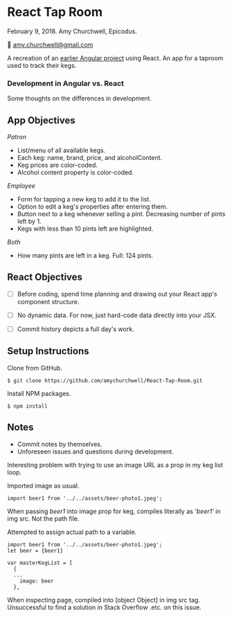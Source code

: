 # React Tap Room
February 9, 2018. Amy Churchwell, Epicodus.

:email: amy.churchwell@gmail.com

A recreation of an [earlier Angular project](https://github.com/amychurchwell/taproom) using React. An app for a taproom used to track their kegs.

### Development in Angular vs. React

Some thoughts on the differences in development.


## App Objectives

_Patron_
* List/menu of all available kegs.
* Each keg: name, brand, price, and alcoholContent.
* Keg prices are color-coded.
* Alcohol content property is color-coded.

_Employee_

* Form for tapping a new keg to add it to the list.
* Option to edit a keg's properties after entering them.
* Button next to a keg whenever selling a pint. Decreasing number of pints left by 1.
* Kegs with less than 10 pints left are highlighted.

_Both_
* How many pints are left in a keg. Full: 124 pints.

## React Objectives

- [ ] Before coding, spend time planning and drawing out your React app's component structure.

- [ ] No dynamic data. For now, just hard-code data directly into your JSX.

- [ ] Commit history depicts a full day's work.

## Setup Instructions

Clone from GitHub.
```
$ git clone https://github.com/amychurchwell/React-Tap-Room.git
```

Install NPM packages.
```
$ npm install
```

## Notes

* Commit notes by themselves.
* Unforeseen issues and questions during development.

Interesting problem with trying to use an image URL as a prop in my keg list loop.

Imported image as usual.

```
import beer1 from '../../assets/beer-photo1.jpeg';
```
When passing _beer1_ into image prop for keg, compiles literally as _'beer1'_ in img src. Not the path file.

Attempted to assign actual path to a variable.
```
import beer1 from '../../assets/beer-photo1.jpeg';
let beer = {beer1}

var masterKegList = [
  {
  ...
    image: beer
  },
```
When inspecting page, compiled into [object Object] in img src tag. Unsuccessful to find a solution in Stack Overflow .etc. on this issue.
